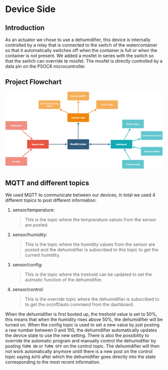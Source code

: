 # Device Side
## Introduction
As an actuator we chose to use a dehumidifier, this device is internally controlled by a relay that is connected to the switch of the watercontainer so that it automatically switches off when the container is full or when the container is not present. We added a mosfet in series with the switch so that the switch can override te mosfet. The mosfet is directly controlled by a data pin on the PSOC6 microcontroller.

## Project Flowchart
![Project overview in a Flowchart](IOT_project_overview.png)

## MQTT and different topics
We used MQTT to communicate between our devices, in total we used 4 different topics to post different information:
1. sensor/temperature:

    >This is the topic where the temprerature values from the sensor are posted.

2. sensor/humidity:

    >This is the topic where the humidity values from the sensor are posted and the dehumidifier is subscribed to this topic to get the current humidity.

3. sensor/config:

    >This is the topic where the treshold can be updated to set the autmatic function of the dehumidifier.

4. sensor/control:

    >This is the override topic where the dehumidifier is subscribed to to get the on/off/auto command from the dashboard.

When the dehumidifier is first booted up, the treshold value is set to 50%, this means that when the humidity rises above 50%, the dehumidifier will be turned on. When the config topic is used to set a new value by just posting a raw number between 0 and 100, the dehumidifier automatically updates the device state to use the new setting. There is also the possibility to override the automatic program and manually control the dehumidifier by posting `TURN ON` or `TURN OFF` on the control topic. The dehumidifier will then not work automatically anymore untill there is a new post on the control topic saying `AUTO` after which the dehumidifier goes directly into the state corresponding to the most recent information.
